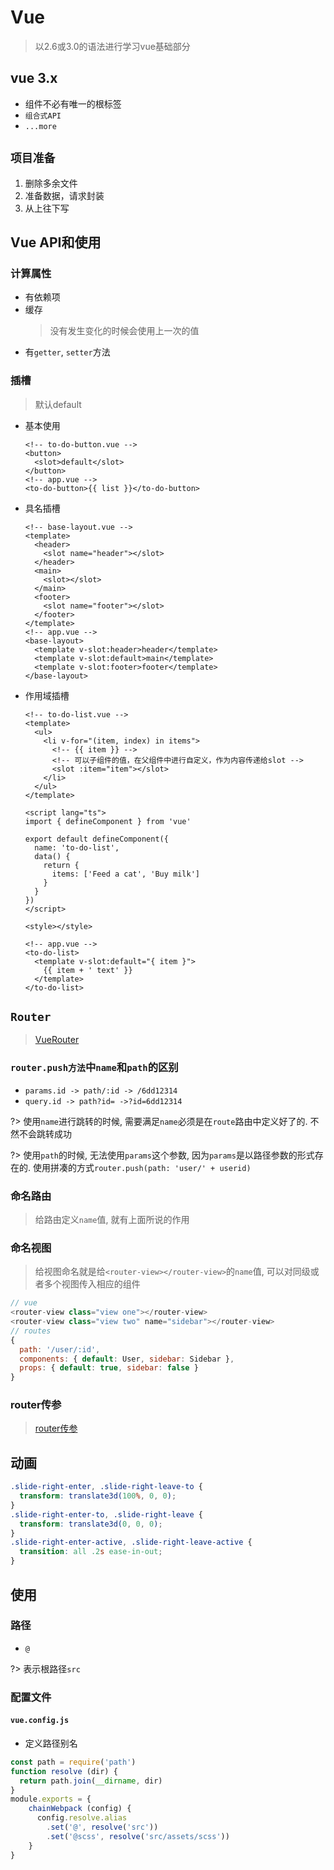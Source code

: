 # Vue
> 以2.6或3.0的语法进行学习vue基础部分

## vue 3.x
* 组件不必有唯一的根标签
* `组合式API`
* `...more`

## `项目准备`
1. 删除多余文件
2. 准备数据，请求封装
3. 从上往下写

## Vue API和使用

### 计算属性
* 有依赖项
* 缓存
  > 没有发生变化的时候会使用上一次的值
* 有`getter`, `setter`方法
### 插槽
> 默认default

* 基本使用
  ```vue
  <!-- to-do-button.vue -->
  <button>
    <slot>default</slot>  
  </button>
  <!-- app.vue -->
  <to-do-button>{{ list }}</to-do-button>
  ```

* 具名插槽
  ```vue
  <!-- base-layout.vue -->
  <template>
    <header>
      <slot name="header"></slot>
    </header>
    <main>
      <slot></slot>
    </main>
    <footer>
      <slot name="footer"></slot>
    </footer>
  </template>
  <!-- app.vue -->
  <base-layout>
    <template v-slot:header>header</template>
    <template v-slot:default>main</template>
    <template v-slot:footer>footer</template>
  </base-layout>
  ```

* 作用域插槽
  ```vue
  <!-- to-do-list.vue -->
  <template>
    <ul>
      <li v-for="(item, index) in items">
        <!-- {{ item }} -->
        <!-- 可以子组件的值，在父组件中进行自定义，作为内容传递给slot -->
        <slot :item="item"></slot>
      </li>
    </ul>
  </template>

  <script lang="ts">
  import { defineComponent } from 'vue'

  export default defineComponent({
    name: 'to-do-list',
    data() {
      return {
        items: ['Feed a cat', 'Buy milk']
      }
    }
  })
  </script>

  <style></style>

  <!-- app.vue -->
  <to-do-list>
    <template v-slot:default="{ item }">
      {{ item + ' text' }}
    </template>
  </to-do-list>
  ```

## `Router`
> [VueRouter](https://router.vuejs.org/zh/guide/essentials/navigation.html)

### `router.push方法`中`name`和`path`的区别
* `params.id -> path/:id -> /6dd12314`
* `query.id -> path?id= ->?id=6dd12314`  

?> 使用`name`进行跳转的时候, 需要满足`name`必须是在`route`路由中定义好了的. 不然不会跳转成功

?> 使用`path`的时候, 无法使用`params`这个参数, 因为`params`是以路径参数的形式存在的. 使用拼凑的方式`router.push(path: 'user/' + userid)`

### 命名路由
> 给路由定义`name`值, 就有上面所说的作用

### 命名视图
> 给视图命名就是给`<router-view></router-view>`的`name`值, 可以对同级或者多个视图传入相应的组件

```javascript
// vue
<router-view class="view one"></router-view>
<router-view class="view two" name="sidebar"></router-view>
// routes
{
  path: '/user/:id',
  components: { default: User, sidebar: Sidebar },
  props: { default: true, sidebar: false }
}
```

### router传参
> [router传参](https://router.vuejs.org/zh/guide/essentials/passing-props.html#%E5%B8%83%E5%B0%94%E6%A8%A1%E5%BC%8F)


## 动画
```css
.slide-right-enter, .slide-right-leave-to {
  transform: translate3d(100%, 0, 0);
}
.slide-right-enter-to, .slide-right-leave {
  transform: translate3d(0, 0, 0);
}
.slide-right-enter-active, .slide-right-leave-active {
  transition: all .2s ease-in-out;
}
```

## 使用
### 路径
* `@`

?> 表示根路径`src`

### 配置文件

#### `vue.config.js` 

* 定义路径别名
```js
const path = require('path')  
function resolve (dir) {
  return path.join(__dirname, dir)
}  
module.exports = {
    chainWebpack (config) {
      config.resolve.alias
        .set('@', resolve('src'))
        .set('@scss', resolve('src/assets/scss'))
    }
}
```



